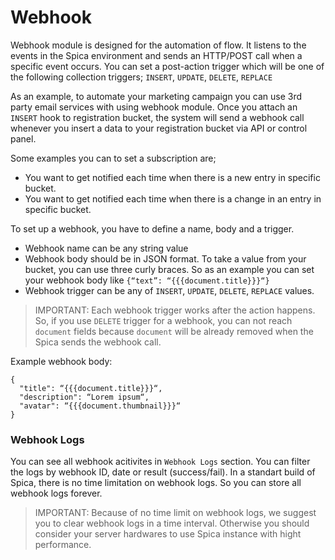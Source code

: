# Webhook

Webhook module is designed for the automation of flow. It listens to the events in the Spica environment and sends an HTTP/POST call when a specific event occurs. You can set a post-action trigger which will be one of the following collection triggers; `INSERT`, `UPDATE`, `DELETE`, `REPLACE`

As an example, to automate your marketing campaign you can use 3rd party email services with using webhook module. Once you attach an `INSERT` hook to registration bucket, the system will send a webhook call whenever you insert a data to your registration bucket via API or control panel.

Some examples you can to set a subscription are;

- You want to get notified each time when there is a new entry in specific bucket.
- You want to get notified each time when there is a change in an entry in specific bucket.

To set up a webhook, you have to define a name, body and a trigger.

- Webhook name can be any string value
- Webhook body should be in JSON format. To take a value from your bucket, you can use three curly braces. So as an example you can set your webhook body like `{“text”: “{{{document.title}}}“}`
- Webhook trigger can be any of `INSERT`, `UPDATE`, `DELETE`, `REPLACE` values.

> IMPORTANT: Each webhook trigger works after the action happens. So, if you use `DELETE` trigger for a webhook, you can not reach `document` fields because `document` will be already removed when the Spica sends the webhook call.

Example webhook body:

```
{
  "title": “{{{document.title}}}“,
  "description": “Lorem ipsum“,
  "avatar": “{{{document.thumbnail}}}“
}
```

### Webhook Logs

You can see all webhook acitivites in `Webhook Logs` section. You can filter the logs by webhook ID, date or result (success/fail). In a standart build of Spica, there is no time limitation on webhook logs. So you can store all webhook logs forever.

> IMPORTANT: Because of no time limit on webhook logs, we suggest you to clear webhook logs in a time interval. Otherwise you should consider your server hardwares to use Spica instance with hight performance.
